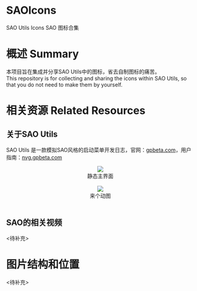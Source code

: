 # SAOIcons
SAO Utils Icons SAO 图标合集

# 概述 Summary
本项目旨在集成并分享SAO Utils中的图标，省去自制图标的痛苦。<br>
This repository is for collecting and sharing the icons within SAO Utils, so that you do not need to make them by yourself.

# 相关资源 Related Resources #
## 关于SAO Utils ##
SAO Utils 是一款模拟SAO风格的启动菜单开发日志，官网：[gpbeta.com](http://www.gpbeta.com/)，用户指南：[nvg.gpbeta.com](http://nvg.gpbeta.com/manual/index.html)

<div align=center><img  src="http://nvg.gpbeta.com/manual/summary-1.jpg"/></div>
<center>静态主界面</center><br>

<div align=center><img  src="http://www.gpbeta.com/wp-content/gallery/sao-utils/sao-utils-alpha3-2015-05-22-8.gif"/></div>
<center>来个动图</center><br>

## SAO的相关视频 ##
<待补充>

# 图片结构和位置 #
<待补充>

